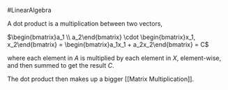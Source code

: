 #LinearAlgebra 

A dot product is a multiplication between two vectors, 

$\begin{bmatrix}a_1 \\ a_2\end{bmatrix} \cdot \begin{bmatrix}x_1, x_2\end{bmatrix} = \begin{bmatrix}a_1x_1 + a_2x_2\end{bmatrix} = C$

where each element in $A$ is multiplied by each element in $X$, element-wise, and then summed to get the result $C$.



The dot product then makes up a bigger [[Matrix Multiplication]].

